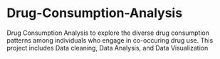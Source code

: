 # Drug-Consumption-Analysis

Drug Consumption Analysis to explore the diverse drug consumption patterns among individuals who engage in co-occuring drug use. 
This project includes Data cleaning, Data Analysis, and Data Visualization
